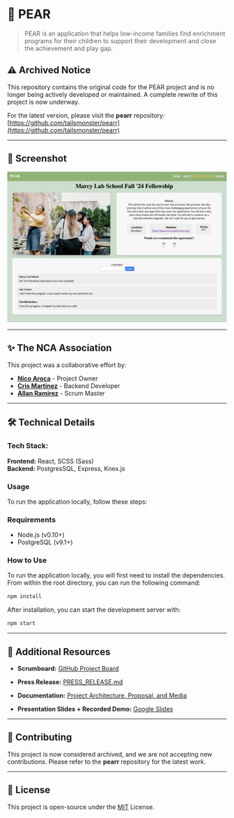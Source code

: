 # 🍐 PEAR 

> PEAR is an application that helps low-income families find enrichment programs for their children to support their development and close the achievement and play gap.

<!-- --- -->

## ⚠️ Archived Notice

This repository contains the original code for the PEAR project and is no longer being actively developed or maintained. A complete rewrite of this project is now underway.

For the latest version, please visit the **pearr** repository: [https://github.com/tailsmonster/pearr](https://github.com/tailsmonster/pearr)

---

## 📸 Screenshot

![PEAR Event Page Screenshot](documentation/screenshot.png)


---

## ✨ The NCA Association

This project was a collaborative effort by:

- [**Nico Aroca**](https://github.com/tailsmonster) - Project Owner
- [**Cris Martinez**](https://github.com/CrisM05) - Backend Developer
- [**Allan Ramirez**](https://github.com/allancool9) - Scrum Master

---

## 🛠️ Technical Details 

### Tech Stack:
**Frontend:** React, SCSS (Sass)  
**Backend:** PostgresSQL, Express, Knex.js



### Usage

To run the application locally, follow these steps:

### Requirements

- Node.js (v0.10+)
- PostgreSQL (v9.1+)

### How to Use

To run the application locally, you will first need to install the dependencies. From within the root directory, you can run the following command:
```sh
npm install
```
After installation, you can start the development server with:
```sh
npm start
```

---

## 📄 Additional Resources 

- **Scrumboard:** [GitHub Project Board](https://github.com/orgs/NCA-Association/projects/1)


- **Press Release:** [PRESS_RELEASE.md](https://github.com/NCA-Association/PEAR/blob/main/PRESS_RELEASE.md)

- **Documentation:** [Project Architecture. Proposal, and Media](https://github.com/NCA-Association/PEAR/tree/main/documentation)

- **Presentation Slides + Recorded Demo:** [Google Slides](https://docs.google.com/presentation/d/1sL9noAtUQ_NCCXL1p4FnQu94JQW4o3V5ShC2L1ttxqs/edit?usp=sharing)


---

## 🤝 Contributing 

This project is now considered archived, and we are not accepting new contributions. Please refer to the **pearr** repository for the latest work.

---

## 📜 License 

This project is open-source under the [MIT](LICENSE.md) License.
